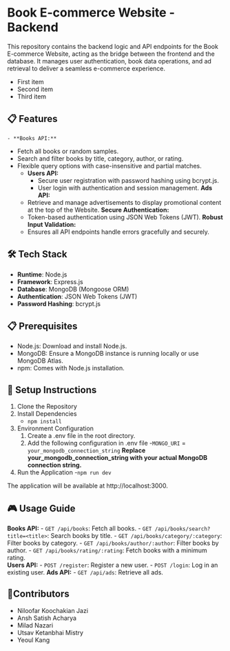 
# Book E-commerce Website - Backend

This repository contains the backend logic and API endpoints for the Book E-commerce Website, acting as the bridge between the frontend and the database. It manages user authentication, book data operations, and ad retrieval to deliver a seamless e-commerce experience.

* First item
* Second item
* Third item
## 📋 Features
    - **Books API:**
* Fetch all books or random samples.
* Search and filter books by title, category, author, or rating.
* Flexible query options with case-insensitive and partial matches.
    - **Users API:**
      * Secure user registration with password hashing using bcrypt.js.
      * User login with authentication and session management.
**Ads API:**
    - Retrieve and manage advertisements to display promotional content at the top of the Website.
**Secure Authentication:**
    - Token-based authentication using JSON Web Tokens (JWT).
**Robust Input Validation:**
    - Ensures all API endpoints handle errors gracefully and securely.

## 🛠 Tech Stack
- **Runtime**: Node.js
- **Framework**: Express.js
- **Database**: MongoDB (Mongoose ORM)
- **Authentication**: JSON Web Tokens (JWT)
- **Password Hashing**: bcrypt.js

## 📋 Prerequisites
- Node.js: Download and install Node.js.
- MongoDB: Ensure a MongoDB instance is running locally or use MongoDB Atlas.
- npm: Comes with Node.js installation.
  
## 🚀 Setup Instructions
1.  Clone the Repository
2.  Install Dependencies
    - `npm install`
3. Environment Configuration
    1. Create a .env file in the root directory.
    2. Add the following configuration in .env file
        -`MONGO_URI` = `your_mongodb_connection_string`
       **Replace your_mongodb_connection_string with your actual MongoDB connection string.**
4. Run the Application
    -`npm run dev`

The application will be available at http://localhost:3000.

## 🎮 Usage Guide
**Books API:**
    - `GET /api/books`: Fetch all books.
    - `GET /api/books/search?title=<title>`: Search books by title.
    - `GET /api/books/category/:category`: Filter books by category.
    - `GET /api/books/author/:author`: Filter books by author.
    - `GET /api/books/rating/:rating`: Fetch books with a minimum rating.    
**Users API:**
    - `POST /register`: Register a new user.
    - `POST /login`: Log in an existing user.
**Ads API:**
    - `GET /api/ads`: Retrieve all ads.

## 🤝Contributors
  - Niloofar Koochakian Jazi
  - Ansh Satish Acharya
  - Milad Nazari
  - Utsav Ketanbhai Mistry
  - Yeoul Kang

